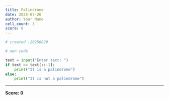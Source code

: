 ```yaml
---
title: Palindrome
date: 2025-07-20
author: Your Name
cell_count: 3
score: 0
---
```


```python
# created :20250629
```


```python
# own code
```


```python
text = input("Enter text: ")
if text == text[::-1]:
    print("It is a palindrome")
else:
    print("It is not a palindrome")
```


---
**Score: 0**